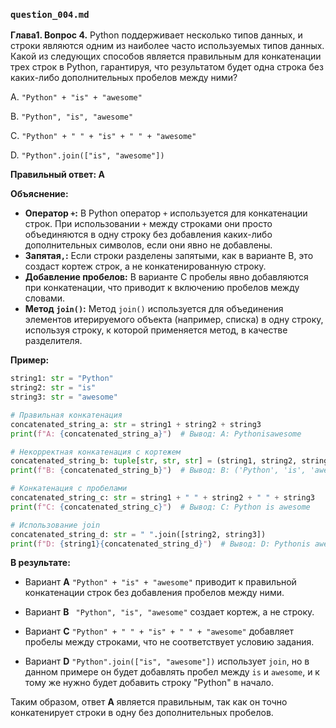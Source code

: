 ### `question_004.md`

**Глава1. Вопрос 4.** Python поддерживает несколько типов данных, и строки являются одним из наиболее часто используемых типов данных. Какой из следующих способов является правильным для конкатенации трех строк в Python, гарантируя, что результатом будет одна строка без каких-либо дополнительных пробелов между ними?

A.  `"Python" + "is" + "awesome"`

B.  `"Python", "is", "awesome"`

C.  `"Python" + " " + "is" + " " + "awesome"`

D.  `"Python".join(["is", "awesome"])`

**Правильный ответ: A**

**Объяснение:**

*   **Оператор `+`:** В Python оператор `+` используется для конкатенации строк. При использовании `+` между строками они просто объединяются в одну строку без добавления каких-либо дополнительных символов, если они явно не добавлены.
*   **Запятая`,`:** Если строки разделены запятыми, как в варианте B, это создаст кортеж строк, а не конкатенированную строку.
*   **Добавление пробелов:** В варианте C пробелы явно добавляются при конкатенации, что приводит к включению пробелов между словами.
*   **Метод `join()`:** Метод `join()` используется для объединения элементов итерируемого объекта (например, списка) в одну строку, используя строку, к которой применяется метод, в качестве разделителя.

**Пример:**

```python
string1: str = "Python"
string2: str = "is"
string3: str = "awesome"

# Правильная конкатенация
concatenated_string_a: str = string1 + string2 + string3
print(f"A: {concatenated_string_a}")  # Вывод: A: Pythonisawesome

# Некорректная конкатенация с кортежем
concatenated_string_b: tuple[str, str, str] = (string1, string2, string3)
print(f"B: {concatenated_string_b}")  # Вывод: B: ('Python', 'is', 'awesome')

# Конкатенация с пробелами
concatenated_string_c: str = string1 + " " + string2 + " " + string3
print(f"C: {concatenated_string_c}")  # Вывод: C: Python is awesome

# Использование join
concatenated_string_d: str = " ".join([string2, string3])
print(f"D: {string1}{concatenated_string_d}")  # Вывод: D: Pythonis awesome
```

**В результате:**

*   Вариант **A**  `"Python" + "is" + "awesome"`  приводит к правильной конкатенации строк без добавления пробелов между ними.

*   Вариант **B** ` "Python", "is", "awesome"` создает кортеж, а не строку.

*   Вариант **C** `"Python" + " " + "is" + " " + "awesome"` добавляет пробелы между строками, что не соответствует условию задания.

*   Вариант **D**  `"Python".join(["is", "awesome"])` использует `join`, но в данном примере он будет добавлять пробел между `is` и `awesome`, и к тому же нужно будет добавить строку "Python" в начало.

Таким образом, ответ **A** является правильным, так как он точно конкатенирует строки в одну без дополнительных пробелов.

